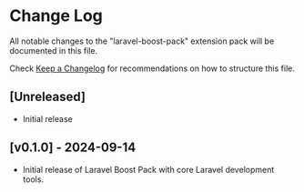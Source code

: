 # Change Log

All notable changes to the "laravel-boost-pack" extension pack will be documented in this file.

Check [Keep a Changelog](http://keepachangelog.com/) for recommendations on how to structure this file.

## [Unreleased]

- Initial release

## [v0.1.0] - 2024-09-14
- Initial release of Laravel Boost Pack with core Laravel development tools.
